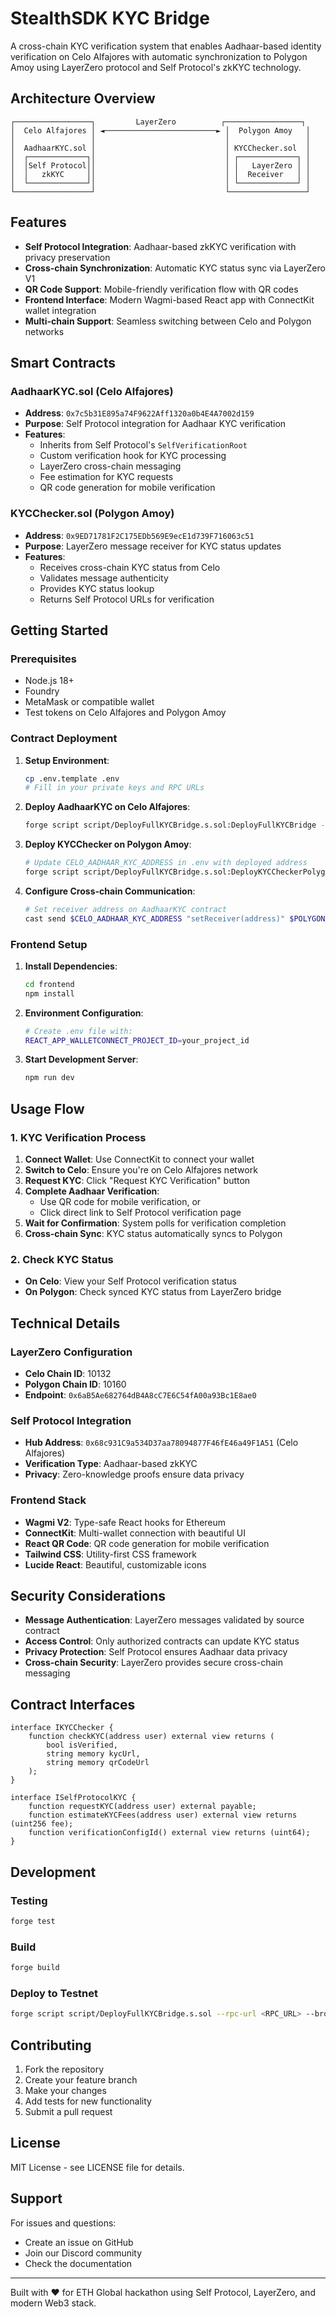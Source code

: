 # StealthSDK KYC Bridge

A cross-chain KYC verification system that enables Aadhaar-based identity verification on Celo Alfajores with automatic synchronization to Polygon Amoy using LayerZero protocol and Self Protocol's zkKYC technology.

## Architecture Overview

```
┌─────────────────┐         LayerZero          ┌─────────────────┐
│  Celo Alfajores │ ◄─────────────────────────► │  Polygon Amoy   │
│                 │                             │                 │
│  AadhaarKYC.sol │                             │ KYCChecker.sol  │
│  ┌─────────────┐│                             │ ┌─────────────┐ │
│  │Self Protocol││                             │ │   LayerZero │ │
│  │   zkKYC     ││                             │ │  Receiver   │ │
│  └─────────────┘│                             │ └─────────────┘ │
└─────────────────┘                             └─────────────────┘
```

## Features

- **Self Protocol Integration**: Aadhaar-based zkKYC verification with privacy preservation
- **Cross-chain Synchronization**: Automatic KYC status sync via LayerZero V1
- **QR Code Support**: Mobile-friendly verification flow with QR codes
- **Frontend Interface**: Modern Wagmi-based React app with ConnectKit wallet integration
- **Multi-chain Support**: Seamless switching between Celo and Polygon networks

## Smart Contracts

### AadhaarKYC.sol (Celo Alfajores)
- **Address**: `0x7c5b31E895a74F9622Aff1320a0b4E4A7002d159`
- **Purpose**: Self Protocol integration for Aadhaar KYC verification
- **Features**:
  - Inherits from Self Protocol's `SelfVerificationRoot`
  - Custom verification hook for KYC processing
  - LayerZero cross-chain messaging
  - Fee estimation for KYC requests
  - QR code generation for mobile verification

### KYCChecker.sol (Polygon Amoy)
- **Address**: `0x9ED71781F2C175EDb569E9ecE1d739F716063c51`
- **Purpose**: LayerZero message receiver for KYC status updates
- **Features**:
  - Receives cross-chain KYC status from Celo
  - Validates message authenticity
  - Provides KYC status lookup
  - Returns Self Protocol URLs for verification

## Getting Started

### Prerequisites

- Node.js 18+
- Foundry
- MetaMask or compatible wallet
- Test tokens on Celo Alfajores and Polygon Amoy

### Contract Deployment

1. **Setup Environment**:
   ```bash
   cp .env.template .env
   # Fill in your private keys and RPC URLs
   ```

2. **Deploy AadhaarKYC on Celo Alfajores**:
   ```bash
   forge script script/DeployFullKYCBridge.s.sol:DeployFullKYCBridge --rpc-url $CELO_RPC_URL --broadcast --verify
   ```

3. **Deploy KYCChecker on Polygon Amoy**:
   ```bash
   # Update CELO_AADHAAR_KYC_ADDRESS in .env with deployed address
   forge script script/DeployFullKYCBridge.s.sol:DeployKYCCheckerPolygon --rpc-url $POLYGON_RPC_URL --broadcast --verify
   ```

4. **Configure Cross-chain Communication**:
   ```bash
   # Set receiver address on AadhaarKYC contract
   cast send $CELO_AADHAAR_KYC_ADDRESS "setReceiver(address)" $POLYGON_KYC_CHECKER_ADDRESS --rpc-url $CELO_RPC_URL --private-key $CELO_PRIVATE_KEY
   ```

### Frontend Setup

1. **Install Dependencies**:
   ```bash
   cd frontend
   npm install
   ```

2. **Environment Configuration**:
   ```bash
   # Create .env file with:
   REACT_APP_WALLETCONNECT_PROJECT_ID=your_project_id
   ```

3. **Start Development Server**:
   ```bash
   npm run dev
   ```

## Usage Flow

### 1. KYC Verification Process

1. **Connect Wallet**: Use ConnectKit to connect your wallet
2. **Switch to Celo**: Ensure you're on Celo Alfajores network
3. **Request KYC**: Click "Request KYC Verification" button
4. **Complete Aadhaar Verification**:
   - Use QR code for mobile verification, or
   - Click direct link to Self Protocol verification page
5. **Wait for Confirmation**: System polls for verification completion
6. **Cross-chain Sync**: KYC status automatically syncs to Polygon

### 2. Check KYC Status

- **On Celo**: View your Self Protocol verification status
- **On Polygon**: Check synced KYC status from LayerZero bridge

## Technical Details

### LayerZero Configuration
- **Celo Chain ID**: 10132
- **Polygon Chain ID**: 10160
- **Endpoint**: `0x6aB5Ae682764dB4A8cC7E6C54fA00a93Bc1E8ae0`

### Self Protocol Integration
- **Hub Address**: `0x68c931C9a534D37aa78094877F46fE46a49F1A51` (Celo Alfajores)
- **Verification Type**: Aadhaar-based zkKYC
- **Privacy**: Zero-knowledge proofs ensure data privacy

### Frontend Stack
- **Wagmi V2**: Type-safe React hooks for Ethereum
- **ConnectKit**: Multi-wallet connection with beautiful UI
- **React QR Code**: QR code generation for mobile verification
- **Tailwind CSS**: Utility-first CSS framework
- **Lucide React**: Beautiful, customizable icons

## Security Considerations

- **Message Authentication**: LayerZero messages validated by source contract
- **Access Control**: Only authorized contracts can update KYC status
- **Privacy Protection**: Self Protocol ensures Aadhaar data privacy
- **Cross-chain Security**: LayerZero provides secure cross-chain messaging

## Contract Interfaces

```solidity
interface IKYCChecker {
    function checkKYC(address user) external view returns (
        bool isVerified,
        string memory kycUrl,
        string memory qrCodeUrl
    );
}

interface ISelfProtocolKYC {
    function requestKYC(address user) external payable;
    function estimateKYCFees(address user) external view returns (uint256 fee);
    function verificationConfigId() external view returns (uint64);
}
```

## Development

### Testing
```bash
forge test
```

### Build
```bash
forge build
```

### Deploy to Testnet
```bash
forge script script/DeployFullKYCBridge.s.sol --rpc-url <RPC_URL> --broadcast
```

## Contributing

1. Fork the repository
2. Create your feature branch
3. Make your changes
4. Add tests for new functionality
5. Submit a pull request

## License

MIT License - see LICENSE file for details.

## Support

For issues and questions:
- Create an issue on GitHub
- Join our Discord community
- Check the documentation

---

Built with ❤️ for ETH Global hackathon using Self Protocol, LayerZero, and modern Web3 stack.